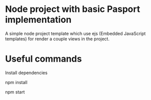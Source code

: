 # Node project with basic Pasport implementation

A simple node project template which use ejs (Embedded JavaScript templates) for render a couple views in the project.

# Useful commands

Install dependencies

npm install

npm start
